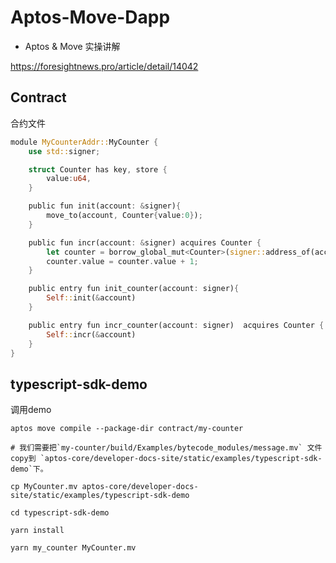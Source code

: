 # Aptos-Move-Dapp

* Aptos & Move 实操讲解

https://foresightnews.pro/article/detail/14042

## Contract

合约文件

```rust
module MyCounterAddr::MyCounter {
    use std::signer;

    struct Counter has key, store {
        value:u64,
    }

    public fun init(account: &signer){
        move_to(account, Counter{value:0});
    }

    public fun incr(account: &signer) acquires Counter {
        let counter = borrow_global_mut<Counter>(signer::address_of(account));
        counter.value = counter.value + 1;
    }

    public entry fun init_counter(account: signer){
        Self::init(&account)
    }

    public entry fun incr_counter(account: signer)  acquires Counter {
        Self::incr(&account)
    }
}
```

## typescript-sdk-demo

调用demo

```shell
aptos move compile --package-dir contract/my-counter

# 我们需要把`my-counter/build/Examples/bytecode_modules/message.mv` 文件copy到 `aptos-core/developer-docs-site/static/examples/typescript-sdk-demo`下。

cp MyCounter.mv aptos-core/developer-docs-site/static/examples/typescript-sdk-demo

cd typescript-sdk-demo

yarn install

yarn my_counter MyCounter.mv


```

